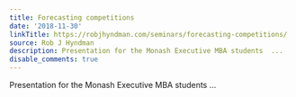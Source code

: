 ```yaml
---
title: Forecasting competitions
date: '2018-11-30'
linkTitle: https://robjhyndman.com/seminars/forecasting-competitions/
source: Rob J Hyndman
description: Presentation for the Monash Executive MBA students  ...
disable_comments: true
---
```

Presentation for the Monash Executive MBA students  ...